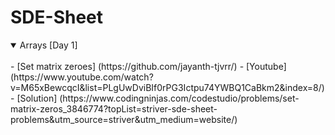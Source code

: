 # SDE-Sheet
<details open>
<summary> Arrays [Day 1] </summary>
<br>
- [Set matrix zeroes] (https://github.com/jayanth-tjvrr/) - [Youtube] (https://www.youtube.com/watch?v=M65xBewcqcI&list=PLgUwDviBIf0rPG3Ictpu74YWBQ1CaBkm2&index=8/) - [Solution] (https://www.codingninjas.com/codestudio/problems/set-matrix-zeros_3846774?topList=striver-sde-sheet-problems&utm_source=striver&utm_medium=website/)
</details>